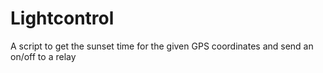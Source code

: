 # Lightcontrol

A script to get the sunset time for the given GPS coordinates and send an on/off to a relay
